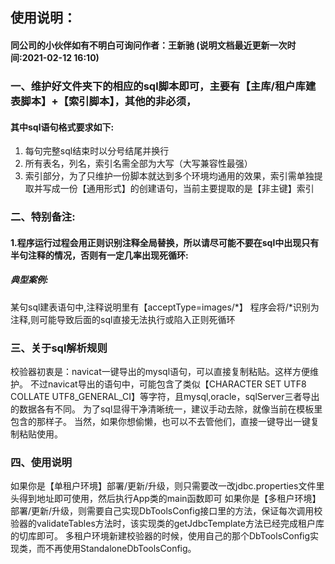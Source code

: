 ## 使用说明：
#### 同公司的小伙伴如有不明白可询问作者：王新驰 (说明文档最近更新一次时间:2021-02-12 16:10)

### 一、维护好文件夹下的相应的sql脚本即可，主要有【主库/租户库建表脚本】+【索引脚本】，其他的非必须，
#### 其中sql语句格式要求如下:
1. 每句完整sql结束时以分号结尾并换行
2. 所有表名，列名，索引名需全部为大写（大写兼容性最强）
3. 索引部分，为了只维护一份脚本就达到多个环境均通用的效果，索引需单独提取并写成一份【通用形式】的创建语句，当前主要提取的是【非主键】索引

### 二、特别备注:
#### 1.程序运行过程会用正则识别注释全局替换，所以请尽可能不要在sql中出现只有半句注释的情况，否则有一定几率出现死循环:
##### 典型案例:
某句sql建表语句中,注释说明里有【acceptType=images/*】
程序会将/*识别为注释,则可能导致后面的sql直接无法执行或陷入正则死循环

### 三、关于sql解析规则
校验器初衷是：navicat一键导出的mysql语句，可以直接复制粘贴。这样方便维护。
不过navicat导出的语句中，可能包含了类似【CHARACTER SET UTF8 COLLATE UTF8_GENERAL_CI】等字符，且mysql,oracle，sqlServer三者导出的数据各有不同。
为了sql显得干净清晰统一，建议手动去除，就像当前在模板里包含的那样子。
当然，如果你想偷懒，也可以不去管他们，直接一键导出一键复制粘贴使用。

### 四、使用说明
如果你是【单租户环境】部署/更新/升级，则只需要改一改jdbc.properties文件里头得到地址即可使用，然后执行App类的main函数即可
如果你是【多租户环境】部署/更新/升级，则需要自己实现DbToolsConfig接口里的方法，保证每次调用校验器的validateTables方法时，该实现类的getJdbcTemplate方法已经完成租户库的切库即可。
多租户环境新建校验器的时候，使用自己的那个DbToolsConfig实现类，而不再使用StandaloneDbToolsConfig。
